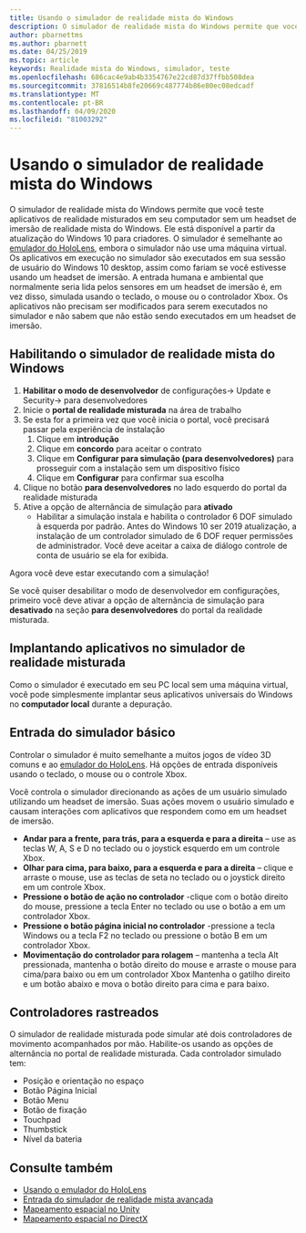 ```yaml
---
title: Usando o simulador de realidade mista do Windows
description: O simulador de realidade mista do Windows permite que você teste aplicativos de realidade misturados em seu computador sem um headset de imersão de realidade mista do Windows.
author: pbarnettms
ms.author: pbarnett
ms.date: 04/25/2019
ms.topic: article
keywords: Realidade mista do Windows, simulador, teste
ms.openlocfilehash: 686cac4e9ab4b3354767e22cd87d37ffbb508dea
ms.sourcegitcommit: 37816514b8fe20669c487774b86e80ec08edcadf
ms.translationtype: MT
ms.contentlocale: pt-BR
ms.lasthandoff: 04/09/2020
ms.locfileid: "81003292"
---
```

# <a name="using-the-windows-mixed-reality-simulator"></a>Usando o simulador de realidade mista do Windows

O simulador de realidade mista do Windows permite que você teste aplicativos de realidade misturados em seu computador sem um headset de imersão de realidade mista do Windows. Ele está disponível a partir da atualização do Windows 10 para criadores. O simulador é semelhante ao [emulador do HoloLens](using-the-hololens-emulator.md), embora o simulador não use uma máquina virtual. Os aplicativos em execução no simulador são executados em sua sessão de usuário do Windows 10 desktop, assim como fariam se você estivesse usando um headset de imersão. A entrada humana e ambiental que normalmente seria lida pelos sensores em um headset de imersão é, em vez disso, simulada usando o teclado, o mouse ou o controlador Xbox. Os aplicativos não precisam ser modificados para serem executados no simulador e não sabem que não estão sendo executados em um headset de imersão.

## <a name="enabling-the-windows-mixed-reality-simulator"></a>Habilitando o simulador de realidade mista do Windows

1. **Habilitar o modo de desenvolvedor** de configurações-> Update e Security-> para desenvolvedores
2. Inicie o **portal de realidade misturada** na área de trabalho
3. Se esta for a primeira vez que você inicia o portal, você precisará passar pela experiência de instalação
   1. Clique em **introdução**
   2. Clique em **concordo** para aceitar o contrato
   3. Clique em **Configurar para simulação (para desenvolvedores)** para prosseguir com a instalação sem um dispositivo físico
   4. Clique em **Configurar** para confirmar sua escolha
4. Clique no botão **para desenvolvedores** no lado esquerdo do portal da realidade misturada
5. Ative a opção de alternância de simulação para **ativado**
   * Habilitar a simulação instala e habilita o controlador 6 DOF simulado à esquerda por padrão.  Antes do Windows 10 ser 2019 atualização, a instalação de um controlador simulado de 6 DOF requer permissões de administrador.  Você deve aceitar a caixa de diálogo controle de conta de usuário se ela for exibida.

Agora você deve estar executando com a simulação!

Se você quiser desabilitar o modo de desenvolvedor em configurações, primeiro você deve ativar a opção de alternância de simulação para **desativado** na seção **para desenvolvedores** do portal da realidade misturada.

## <a name="deploying-apps-to-the-mixed-reality-simulator"></a>Implantando aplicativos no simulador de realidade misturada

Como o simulador é executado em seu PC local sem uma máquina virtual, você pode simplesmente implantar seus aplicativos universais do Windows no **computador local** durante a depuração.

## <a name="basic-simulator-input"></a>Entrada do simulador básico

Controlar o simulador é muito semelhante a muitos jogos de vídeo 3D comuns e ao [emulador do HoloLens](using-the-hololens-emulator.md). Há opções de entrada disponíveis usando o teclado, o mouse ou o controle Xbox.

Você controla o simulador direcionando as ações de um usuário simulado utilizando um headset de imersão. Suas ações movem o usuário simulado e causam interações com aplicativos que respondem como em um headset de imersão.
* **Andar para a frente, para trás, para a esquerda e para a direita** – use as teclas W, A, S e D no teclado ou o joystick esquerdo em um controle Xbox.
* **Olhar para cima, para baixo, para a esquerda e para a direita** – clique e arraste o mouse, use as teclas de seta no teclado ou o joystick direito em um controle Xbox.
* **Pressione o botão de ação no controlador** -clique com o botão direito do mouse, pressione a tecla Enter no teclado ou use o botão a em um controlador Xbox.
* **Pressione o botão página inicial no controlador** -pressione a tecla Windows ou a tecla F2 no teclado ou pressione o botão B em um controlador Xbox.
* **Movimentação do controlador para rolagem** – mantenha a tecla Alt pressionada, mantenha o botão direito do mouse e arraste o mouse para cima/para baixo ou em um controlador Xbox Mantenha o gatilho direito e um botão abaixo e mova o botão direito para cima e para baixo.

## <a name="tracked-controllers"></a>Controladores rastreados

O simulador de realidade misturada pode simular até dois controladores de movimento acompanhados por mão. Habilite-os usando as opções de alternância no portal de realidade misturada. Cada controlador simulado tem:
* Posição e orientação no espaço
* Botão Página Inicial
* Botão Menu
* Botão de fixação
* Touchpad
* Thumbstick
* Nível da bateria

## <a name="see-also"></a>Consulte também
* [Usando o emulador do HoloLens](using-the-hololens-emulator.md)
* [Entrada do simulador de realidade mista avançada](advanced-hololens-emulator-and-mixed-reality-simulator-input.md)
* [Mapeamento espacial no Unity](spatial-mapping-in-unity.md)
* [Mapeamento espacial no DirectX](spatial-mapping-in-directx.md)

